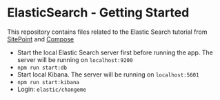 # ElasticSearch - Getting Started
This repository contains files related to the Elastic Search tutorial from [SitePoint](https://www.sitepoint.com/search-engine-node-elasticsearch/) and [Compose](https://www.compose.com/articles/getting-started-with-elasticsearch-and-node/)

* Start the local Elastic Search server first before running the app. The server will be running on `localhost:9200`
* `npm run start:db`
* Start local Kibana. The server will be running on `localhost:5601`
* `npm run start:kibana`
* Login: `elastic/changeme`
